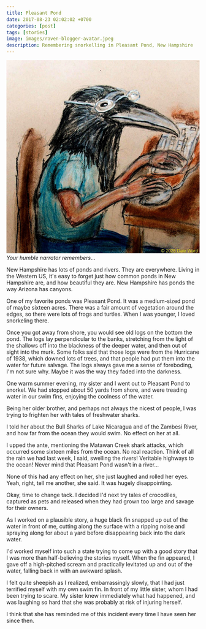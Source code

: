 ```yaml
---
title: Pleasant Pond
date: 2017-08-23 02:02:02 +0700
categories: [post]
tags: [stories]
image: images/raven-blogger-avatar.jpeg
description: Remembering snorkelling in Pleasant Pond, New Hampshire
---
```


![picture](images/raven-blogger2.jpeg)
*Your humble narrator remembers...*


New Hampshire has lots of ponds and rivers. They are everywhere. Living in the Western US, it's easy to forget just how common ponds in New Hampshire are, and how beautiful they are. New Hampshire has ponds the way Arizona has canyons.

One of my favorite ponds was Pleasant Pond. It was a medium-sized pond of maybe sixteen acres. There was a fair amount of vegetation around the edges, so there were lots of frogs and turtles. When I was younger, I loved snorkeling there.

Once you got away from shore, you would see old logs on the bottom the pond. The logs lay perpendicular to the banks, stretching from the light of the shallows off into the blackness of the deeper water, and then out of sight into the murk. Some folks said that those logs were from the Hurricane of 1938, which downed lots of trees, and that people had put them into the water for future salvage. The logs always gave me a sense of foreboding, I'm not sure why. Maybe it was the way they faded into the darkness.

One warm summer evening, my sister and I went out to Pleasant Pond to snorkel. We had stopped about 50 yards from shore, and were treading water in our swim fins, enjoying the coolness of the water.

Being her older brother, and perhaps not always the nicest of people, I was trying to frighten her with tales of freshwater sharks.

I told her about the Bull Sharks of Lake Nicaragua and of the Zambesi River, and how far from the ocean they would swim. No effect on her at all.

I upped the ante, mentioning the Matawan Creek shark attacks, which occurred some sixteen miles from the ocean. No real reaction. Think of all the rain we had last week, I said, swelling the rivers! Veritable highways to the ocean! Never mind that Pleasant Pond wasn't in a river...

None of this had any effect on her, she just laughed and rolled her eyes. Yeah, right, tell me another, she said. It was hugely disappointing.

Okay, time to change tack. I decided I'd next try tales of crocodiles, captured as pets and released when they had grown too large and savage for their owners.

As I worked on a plausible story, a huge black fin snapped up out of the water in front of me, cutting along the surface with a ripping noise and spraying along for about a yard before disappearing back into the dark water.

I'd worked myself into such a state trying to come up with a good story that I was more than half-believing the stories myself. When the fin appeared, I gave off a high-pitched scream and practically levitated up and out of the water, falling back in with an awkward splash.

I felt quite sheepish as I realized, embarrassingly slowly, that I had just terrified myself with my own swim fin. In front of my little sister, whom I had been trying to scare. My sister knew immediately what had happened, and was laughing so hard that she was probably at risk of injuring herself.

I think that she has reminded me of this incident every time I have seen her since then.
